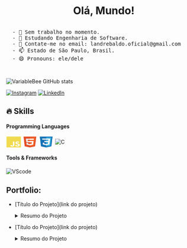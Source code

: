 <!--título-->
  <div id="user-content-toc">
    <ul align="center">
      <summary><h1 style="display: inline-block">Olá, Mundo!</h1></summary>
  </div>
      
<!-- Presentation -->
<pre>
  - 🔭 Sem trabalho no momento.
  - 🌱 Estudando Engenharia de Software.
  - 💬 Contate-me no email: landrebaldo.oficial@gmail.com
  - 📫 Estado de São Paulo, Brasil.
  - 😄 Pronouns: ele/dele
</pre>
<br>

<!-- GithubStats -->
![VariableBee GitHub stats](https://github-readme-stats.vercel.app/api?username=landrebaldo&show_icons=true&theme=dark)

<!-- Links -->
[![Instagram](https://img.shields.io/badge/Instagram-E4405F?style=for-the-badge&logo=instagram&logoColor=white)](https://www.instagram.com/_dedewxc/)
[![LinkedIn](https://img.shields.io/badge/LinkedIn-0077B5?style=for-the-badge&logo=linkedin&logoColor=white)](https://www.linkedin.com/in/lu%C3%ADs-andr%C3%A9-furlan-baldo-a05b2b2a0/)

## 🔥 Skills
<!-- Skills: Programming Languages -->
  <div style="flex-basis: 48%;">
    <h4>Programming Languages</h4>
    <img align="center" alt="Js" height="30" width="40" src="https://raw.githubusercontent.com/devicons/devicon/master/icons/javascript/javascript-plain.svg">
    <img align="center" alt="HTML" height="30" width="40" src="https://raw.githubusercontent.com/devicons/devicon/master/icons/html5/html5-original.svg">
    <img align="center" alt="CSS" height="30" width="40" src="https://raw.githubusercontent.com/devicons/devicon/master/icons/css3/css3-original.svg">
    <img align="center" alt="C" height="30" width="40" src="https://cdn.jsdelivr.net/gh/devicons/devicon/icons/c/c-original.svg">
  </div>

<!-- Skills: Tools & Frameworks -->
  <div style="flex-basis: 48%;">
    <h4>Tools & Frameworks</h4>
    <img align="center" alt="VScode" height="30" width="40" src="https://cdn.jsdelivr.net/gh/devicons/devicon/icons/vscode/vscode-original.svg">
  </div>


<!-- Portfolio -->
## Portfolio:
- [Título do Projeto](link do projeto)
  
    <details>
        <summary>Resumo do Projeto</summary>
          - Descrição prévia do projeto realizado  
    </details>

- [Título do Projeto](link do projeto)
  
    <details>
        <summary>Resumo do Projeto</summary>
          - Descrição prévia do projeto realizado  
    </details>

<!-- GIF -->
<p align="left">
  
</p>
